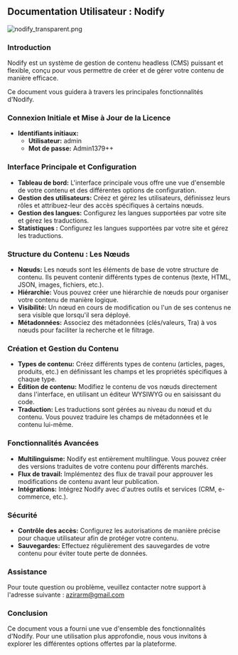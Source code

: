 ## Documentation Utilisateur : Nodify
![nodify_transparent.png](../../pictures/nodify_transparent.png)
### Introduction

Nodify est un système de gestion de contenu headless (CMS) puissant et flexible, conçu pour vous permettre de créer et de gérer votre contenu de manière efficace.

Ce document vous guidera à travers les principales fonctionnalités d'Nodify.

### Connexion Initiale et Mise à Jour de la Licence

* **Identifiants initiaux:**
  * **Utilisateur:** admin
  * **Mot de passe:** Admin1379++
      
### Interface Principale et Configuration

* **Tableau de bord:** L'interface principale vous offre une vue d'ensemble de votre contenu et des différentes options de configuration.
* **Gestion des utilisateurs:** Créez et gérez les utilisateurs, définissez leurs rôles et attribuez-leur des accès spécifiques à certains nœuds.
* **Gestion des langues:** Configurez les langues supportées par votre site et gérez les traductions.
* **Statistiques :** Configurez les langues supportées par votre site et gérez les traductions.

### Structure du Contenu : Les Nœuds

* **Nœuds:** Les nœuds sont les éléments de base de votre structure de contenu. Ils peuvent contenir différents types de contenus (texte, HTML, JSON, images, fichiers, etc.).
* **Hiérarchie:** Vous pouvez créer une hiérarchie de nœuds pour organiser votre contenu de manière logique.
* **Visibilité:** Un nœud en cours de modification ou l'un de ses contenus ne sera visible que lorsqu'il sera déployé.
* **Métadonnées:** Associez des métadonnées (clés/valeurs, Tra) à vos nœuds pour faciliter la recherche et le filtrage.

### Création et Gestion du Contenu

* **Types de contenu:** Créez différents types de contenu (articles, pages, produits, etc.) en définissant les champs et les propriétés spécifiques à chaque type.
* **Édition de contenu:** Modifiez le contenu de vos nœuds directement dans l'interface, en utilisant un éditeur WYSIWYG ou en saisissant du code.
* **Traduction:** Les traductions sont gérées au niveau du nœud et du contenu. Vous pouvez traduire les champs de métadonnées et le contenu lui-même.

### Fonctionnalités Avancées

* **Multilinguisme:** Nodify est entièrement multilingue. Vous pouvez créer des versions traduites de votre contenu pour différents marchés.
* **Flux de travail:** Implémentez des flux de travail pour approuver les modifications de contenu avant leur publication.
* **Intégrations:** Intégrez Nodify avec d'autres outils et services (CRM, e-commerce, etc.).

### Sécurité

* **Contrôle des accès:** Configurez les autorisations de manière précise pour chaque utilisateur afin de protéger votre contenu.
* **Sauvegardes:** Effectuez régulièrement des sauvegardes de votre contenu pour éviter toute perte de données.

### Assistance

Pour toute question ou problème, veuillez contacter notre support à l'adresse suivante : azirarm@gmail.com

### Conclusion

Ce document vous a fourni une vue d'ensemble des fonctionnalités d'Nodify. Pour une utilisation plus approfondie, nous vous invitons à explorer les différentes options offertes par la plateforme.
